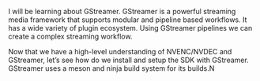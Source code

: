 I will be learning about GStreamer.
GStreamer is a powerful streaming media framework that supports modular and pipeline based workflows. It has a wide variety of plugin ecosystem. Using GStreamer pipelines we can create a complex streaming workflow.

Now that we have a high-level understanding of NVENC/NVDEC and GStreamer, let’s see how do we install and setup the SDK with GStreamer. GStreamer uses a meson and ninja build system for its builds.N
